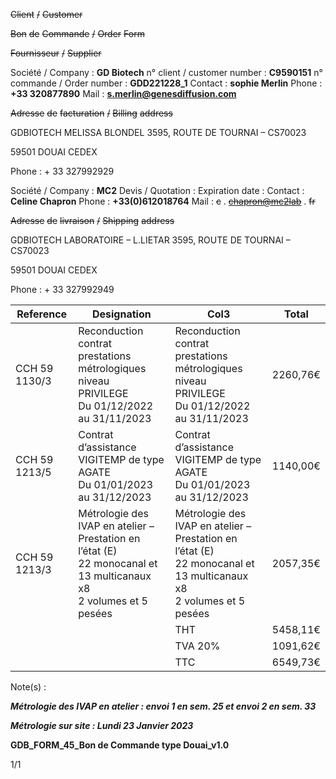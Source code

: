 ~~Client~~ ~~/~~ ~~Customer~~


~~Bon~~ ~~de~~ ~~Commande~~ ~~/~~ ~~Order~~ ~~Form~~

~~Fournisseur~~ ~~/~~ ~~Supplier~~


Société / Company : **GD Biotech**
n° client / customer number : **C9590151**
n° commande / Order number : **GDD221228_1**
Contact : **sophie Merlin**
Phone : **+33 320877890**
Mail : **s.merlin@genesdiffusion.com**

~~Adresse~~ ~~de~~ ~~facturation~~ ~~/~~ ~~Billing~~ ~~address~~

GDBIOTECH
MELISSA BLONDEL
3595, ROUTE DE TOURNAI – CS70023

59501 DOUAI CEDEX

Phone : + 33 327992929


Société / Company : **MC2**
Devis / Quotation :
Expiration date :
Contact : **Celine Chapron**
Phone : **+33(0)612018764**
Mail : ~~c~~ . ~~[chapron@mc2lab](mailto:c.chapron@mc2lab.fr)~~ . ~~fr~~

~~Adresse~~ ~~de~~ ~~livraison~~ ~~/~~ ~~Shipping~~ ~~address~~

GDBIOTECH
LABORATOIRE – L.LIETAR
3595, ROUTE DE TOURNAI – CS70023

59501 DOUAI CEDEX

Phone : + 33 327992949







|Reference|Designation|Col3|Total|
|---|---|---|---|
|CCH 59 1130/3|Reconduction contrat prestations métrologiques niveau<br>PRIVILEGE<br>Du 01/12/2022 au 31/11/2023|Reconduction contrat prestations métrologiques niveau<br>PRIVILEGE<br>Du 01/12/2022 au 31/11/2023|2260,76€|
|CCH 59 1213/5|Contrat d’assistance VIGITEMP de type AGATE<br>Du 01/01/2023 au 31/12/2023|Contrat d’assistance VIGITEMP de type AGATE<br>Du 01/01/2023 au 31/12/2023|1140,00€|
|CCH 59 1213/3|Métrologie des IVAP en atelier – Prestation en l’état (E)<br>22 monocanal et 13 multicanaux x8<br>2 volumes et 5 pesées|Métrologie des IVAP en atelier – Prestation en l’état (E)<br>22 monocanal et 13 multicanaux x8<br>2 volumes et 5 pesées|2057,35€|
|||THT|5458,11€|
|||TVA 20%|1091,62€|
|||TTC|6549,73€|


Note(s) :





_**Métrologie des IVAP en atelier : envoi 1 en sem. 25 et envoi 2 en sem. 33**_

_**Métrologie sur site : Lundi 23 Janvier 2023**_

**GDB_FORM_45_Bon de Commande type Douai_v1.0**


1/1

